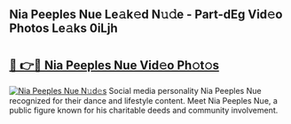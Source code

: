 ## Nia Peeples Nue Le𝚊k𝚎d N𝚞𝚍e - Part-dEg Vid𝚎o Photos Le𝚊ks 0iLjh

# <h2><a href="http://fb304d.evod.top/?m=Nia+Peeples+Nue">🔗 👉🔴 Nia Peeples Nue Vid𝚎o Ph𝚘t𝚘s</a></h2>

[![Nia Peeples Nue N𝚞d𝚎s](https://i.imgur.com/8V9OHl7.gif)](http://fb304d.evod.top/?m=Nia+Peeples+Nue)
Social media personality Nia Peeples Nue recognized for their dance and lifestyle content. Meet Nia Peeples Nue, a public figure known for his charitable deeds and community involvement. 
